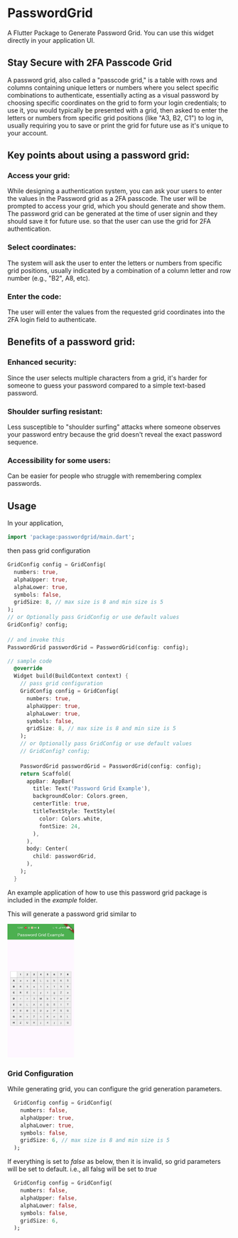 # PasswordGrid

A Flutter Package to Generate Password Grid. You can use this widget directly in your application UI.

## Stay Secure with 2FA Passcode Grid

A password grid, also called a "passcode grid," is a table with rows and columns containing unique letters or numbers where you select specific combinations to authenticate, essentially acting as a visual password by choosing specific coordinates on the grid to form your login credentials; to use it, you would typically be presented with a grid, then asked to enter the letters or numbers from specific grid positions (like "A3, B2, C1") to log in, usually requiring you to save or print the grid for future use as it's unique to your account.

## Key points about using a password grid:

### Access your grid:

While designing a authentication system, you can ask your users to enter the values in the Password grid as a 2FA passcode.
The user will be prompted to access your grid, which you should generate and show them.
The password grid can be generated at the time of user signin and they should save it for future use. so that the user can use the grid for 2FA authentication.

### Select coordinates:

The system will ask the user to enter the letters or numbers from specific grid positions, usually indicated by a combination of a column letter and row number (e.g., "B2", A8, etc).

### Enter the code:

The user will enter the values from the requested grid coordinates into the 2FA login field to authenticate.

## Benefits of a password grid:

### Enhanced security:

Since the user selects multiple characters from a grid, it's harder for someone to guess your password compared to a simple text-based password.

### Shoulder surfing resistant:

Less susceptible to "shoulder surfing" attacks where someone observes your password entry because the grid doesn't reveal the exact password sequence.

### Accessibility for some users:

Can be easier for people who struggle with remembering complex passwords.

## Usage

In your application,

```dart
import 'package:passwordgrid/main.dart';
```

then pass grid configuration

```dart
GridConfig config = GridConfig(
  numbers: true,
  alphaUpper: true,
  alphaLower: true,
  symbols: false,
  gridSize: 8, // max size is 8 and min size is 5
);
// or Optionally pass GridConfig or use default values
GridConfig? config;

// and invoke this
PasswordGrid passwordGrid = PasswordGrid(config: config);

```

```dart
// sample code
  @override
  Widget build(BuildContext context) {
    // pass grid configuration
    GridConfig config = GridConfig(
      numbers: true,
      alphaUpper: true,
      alphaLower: true,
      symbols: false,
      gridSize: 8, // max size is 8 and min size is 5
    );
    // or Optionally pass GridConfig or use default values
    // GridConfig? config;

    PasswordGrid passwordGrid = PasswordGrid(config: config);
    return Scaffold(
      appBar: AppBar(
        title: Text('Password Grid Example'),
        backgroundColor: Colors.green,
        centerTitle: true,
        titleTextStyle: TextStyle(
          color: Colors.white,
          fontSize: 24,
        ),
      ),
      body: Center(
        child: passwordGrid,
      ),
    );
  }
```

An example application of how to use this password grid package is included in the _example_ folder.

This will generate a password grid similar to

<img src="screenshots/grid.jpg" width="150" height=300>

### Grid Configuration

While generating grid, you can configure the grid generation parameters.

```dart
  GridConfig config = GridConfig(
    numbers: false,
    alphaUpper: true,
    alphaLower: true,
    symbols: false,
    gridSize: 6, // max size is 8 and min size is 5
  );

```

If everything is set to _false_ as below, then it is invalid, so grid parameters will be set to default. i.e., all falsg will be set to _true_

```dart
  GridConfig config = GridConfig(
    numbers: false,
    alphaUpper: false,
    alphaLower: false,
    symbols: false,
    gridSize: 6,
  );
```
